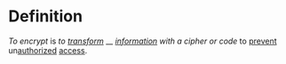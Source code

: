 # Definition

_To encrypt_ is _to_ [_transform_](transform.md) __ [_information_](information.md) _with a cipher or code_ to [prevent](prevent.md) un[authorized](authorize.md) [access](access.md).
